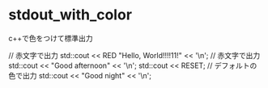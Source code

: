 # stdout_with_color
c++で色をつけて標準出力

  // 赤文字で出力
  std::cout << RED "Hello, World!!!!11!" << '\n';
  // 赤文字で出力
  std::cout << "Good afternoon" << '\n';
  std::cout << RESET;
  // デフォルトの色で出力
  std::cout << "Good night" << '\n';
